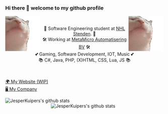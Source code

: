 ### Hi there 👋 welcome to my github profile
<p>
<img src="https://github.com/JesperKuipers/JesperKuipers/blob/master/Dancing-cat.gif" alt="dancing cat" align="left"></img>
<img src="https://github.com/JesperKuipers/JesperKuipers/blob/master/Dancing-cat.gif" alt="dancing cat" align="right"></img>
</p>
<br>

<p align="center">
  👤 Software Engineering student at <a href="https://www.nhlstenden.com/hbo-opleidingen/informatica">NHL Stenden</a>. 👤
  <br>
  🛠️ Working at <a href="https://metamicro.nl/">MetaMicro Automatisering BV</a> 🛠️
  <br>
  💕 Gaming, Software Development, IOT, Music 💕
  <br>
  📚 C#, Java, PHP, (X)HTML, CSS, Lua, JS 📚  
</p>
<br>
<p align="left">
  <a href="#">🌍 My Website (WIP)</a>
  <br>
  <a href="https://custom-rigs.nl/">🖥️ My Company</a>
</p>
<img align="left" width="430" height="auto" alt="JesperKuipers's github stats" src="https://github-readme-stats.vercel.app/api?username=JesperKuipers&amp;show_icons=true&amp;theme=algolia&amp;count_private=true&amp;include_all_commits=true" data-canonical-src="https://github-readme-stats.vercel.app/api?username=JesperKuipers&amp;show_icons=true&amp;theme=algolia&amp;count_private=true&amp;include_all_commits=true">

<img align="right" width="359" height="auto" alt="JesperKuipers's github stats" src="https://github-readme-stats.vercel.app/api/top-langs/?username=JesperKuipers&exclude_repo=2D-Souls&layout=compact&amp;show_icons=true&amp;theme=algolia" data-canonical-src="https://github-readme-stats.vercel.app/api?username=JesperKuipers&amp;show_icons=true&amp;theme=algolia&amp;count_private=true&amp;include_all_commits=true">
